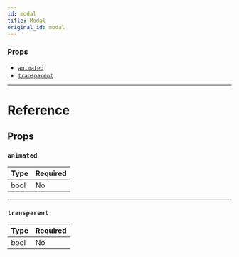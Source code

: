 ```yaml
---
id: modal
title: Modal
original_id: modal
---
```


### Props

- [`animated`](modal.md#animated)
- [`transparent`](modal.md#transparent)

---

# Reference

## Props

### `animated`

| Type | Required |
| ---- | -------- |
| bool | No       |

---

### `transparent`

| Type | Required |
| ---- | -------- |
| bool | No       |
